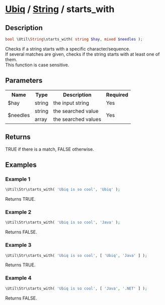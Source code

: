 [Ubiq](../index.md) / [String](../index.md#string) / starts_with
======


Description
-------- 

```php
bool \Util\String\starts_with( string $hay, mixed $needles );
```

Checks if a string starts with a specific character/sequence. <br>
If several matches are given, checks if the string starts with at least one of them. <br>
This function is case sensitive.




Parameters
--------

<table>
	<tr>
		<th>Name</th>
		<th>Type</th>
		<th>Description</th>
		<th>Required</th>
	</tr>
	<tr>
		<td>$hay</td>
		<td>string</td>
		<td>the input string</td>
		<td>Yes</td>
	</tr>
	<tr>
		<td rowspan="2">$needles</td>
		<td>string</td>
		<td>the searched value</td>
		<td rowspan="2">Yes</td>
	</tr>
	<tr>
		<td>array</td>
		<td>the searched values</td>
	</tr>
</table>



Returns
--------

TRUE if there is a match, FALSE otherwise.



Examples
--------

### Example 1

```php
\Util\Str\starts_with( 'Ubiq is so cool', 'Ubiq' );
```
Returns TRUE.

### Example 2

```php
\Util\Str\starts_with( 'Ubiq is so cool', 'Java' );
```
Returns FALSE.

### Example 3

```php
\Util\Str\starts_with( 'Ubiq is so cool', [ 'Ubiq', 'Java' ] );
```
Returns TRUE.

### Example 4

```php
\Util\Str\starts_with( 'Ubiq is so cool', [ 'Java', '.NET' ] );
```
Returns FALSE.
